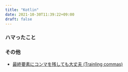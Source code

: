 ```yaml
---
title: "Kotlin"
date: 2021-10-30T11:39:22+09:00
draft: false
---
```


### ハマったこと

### その他

- [最終要素にコンマを残しても大丈夫 (Trainling commas)]()

